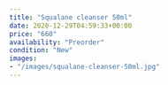 ```yaml
---
title: "Squalane cleanser 50ml"
date: 2020-12-29T04:59:33+00:00
price: "660"
availability: "Preorder"
condition: "New"
images:
- "/images/squalane-cleanser-50ml.jpg"
---
```


